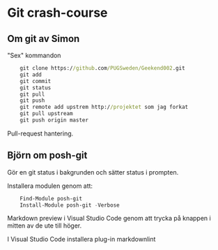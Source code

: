 # Git crash-course

## Om git av Simon

"Sex" kommandon

```cmd
    git clone https://github.com/PUGSweden/Geekend002.git
    git add
    git commit
    git status
    git pull
    git push
    git remote add upstrem http://projektet som jag forkat
    git pull upstream
    git push origin master
```

Pull-request hantering.

## Björn om posh-git

Gör en git status i bakgrunden och sätter status i prompten.

Installera modulen genom att:

```powershell
    Find-Module posh-git
    Install-Module posh-git -Verbose
```

Markdown preview i Visual Studio Code genom att trycka på knappen i mitten av de
ute till höger.

I Visual Studio Code installera plug-in markdownlint